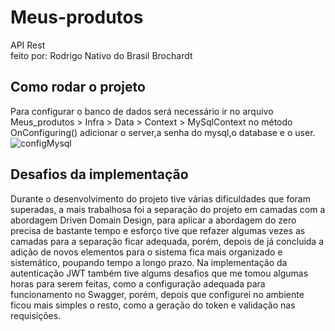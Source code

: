 # Meus-produtos

API Rest  <br/>
feito por: Rodrigo Nativo do Brasil Brochardt

## Como rodar o projeto

Para configurar o banco de dados será necessário ir no arquivo Meus_produtos > Infra > Data > Context > MySqlContext no método OnConfiguring() adicionar o server,a senha do mysql,o database e o user.
![configMysql](https://github.com/rodrigobrochardt/images/blob/main/configMysql.png)




## Desafios da implementação

Durante o desenvolvimento do projeto tive várias dificuldades que foram superadas, a mais trabalhosa foi a separação do projeto em camadas com a abordagem Driven Domain Design, para aplicar a abordagem do zero precisa de bastante tempo e esforço tive que refazer algumas vezes as camadas para a separação ficar adequada, porém, depois de já concluida a adição de novos elementos para o sistema fica mais organizado e sistemático, poupando tempo a longo prazo.
Na implementação da autenticação JWT também tive algums desafios que me tomou algumas horas para serem feitas, como a configuração adequada para funcionamento no Swagger, porém, depois que configurei no ambiente ficou mais simples o resto, como a geração do token e validação nas requisições.
